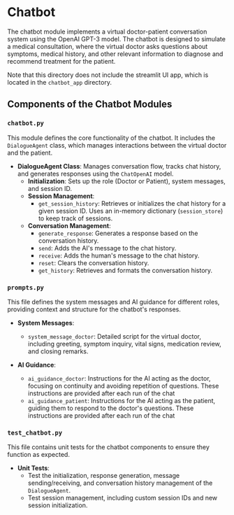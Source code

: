 # Chatbot

The chatbot module implements a virtual doctor-patient conversation system using the OpenAI GPT-3 model. The chatbot is designed to simulate a medical consultation, where the virtual doctor asks questions about symptoms, medical history, and other relevant information to diagnose and recommend treatment for the patient.

Note that this directory does not include the streamlit UI app, which is located in the `chatbot_app` directory.

## Components of the Chatbot Modules

### `chatbot.py`

This module defines the core functionality of the chatbot. It includes the `DialogueAgent` class, which manages interactions between the virtual doctor and the patient.

- **DialogueAgent Class**: Manages conversation flow, tracks chat history, and generates responses using the `ChatOpenAI` model.
  - **Initialization**: Sets up the role (Doctor or Patient), system messages, and session ID.
  - **Session Management**:
    - `get_session_history`: Retrieves or initializes the chat history for a given session ID. Uses an in-memory dictionary (`session_store`) to keep track of sessions.
  - **Conversation Management**:
    - `generate_response`: Generates a response based on the conversation history.
    - `send`: Adds the AI's message to the chat history.
    - `receive`: Adds the human's message to the chat history.
    - `reset`: Clears the conversation history.
    - `get_history`: Retrieves and formats the conversation history.

### `prompts.py`

This file defines the system messages and AI guidance for different roles, providing context and structure for the chatbot's responses.

- **System Messages**:
  - `system_message_doctor`: Detailed script for the virtual doctor, including greeting, symptom inquiry, vital signs, medication review, and closing remarks.

- **AI Guidance**:
  - `ai_guidance_doctor`: Instructions for the AI acting as the doctor, focusing on continuity and avoiding repetition of questions. These instructions are provided after each run of the chat
  - `ai_guidance_patient`: Instructions for the AI acting as the patient, guiding them to respond to the doctor's questions. These instructions are provided after each run of the chat

### `test_chatbot.py`

This file contains unit tests for the chatbot components to ensure they function as expected.

- **Unit Tests**:
  - Test the initialization, response generation, message sending/receiving, and conversation history management of the `DialogueAgent`.
  - Test session management, including custom session IDs and new session initialization.